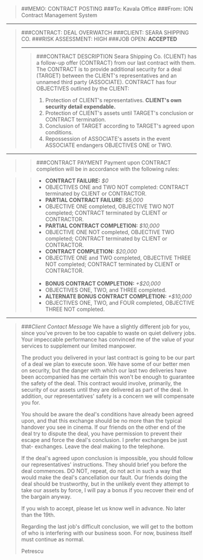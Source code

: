 > ##MEMO: CONTRACT POSTING
> ###To: Kavala Office
> ###From: ION Contract Management System

----------
>###CONTRACT: DEAL OVERWATCH
>###CLIENT: SEARA SHIPPING CO.
>###RISK ASSESSMENT: HIGH
>###JOB OPEN: **ACCEPTED**
>***
>>###CONTRACT DESCRIPTION
>>Seara Shipping Co. (CLIENT) has a follow-up offer (CONTRACT) from our last contract with them. The CONTRACT is to provide additional security for a deal (TARGET) between the CLIENT's representatives and an unnamed third party (ASSOCIATE). CONTRACT has four OBJECTIVES outlined by the CLIENT:
>>
>>1. Protection of CLIENT's representatives. **CLIENT's own security detail expendable.**
>>2. Protection of CLIENT's assets until TARGET's conclusion or CONTRACT termination.
>>3. Conclusion of TARGET according to TARGET's agreed upon conditions.
>>4. Repossession of ASSOCIATE's assets in the event ASSOCIATE endangers OBJECTIVES ONE or TWO.

***

>>###CONTRACT PAYMENT
>>Payment upon CONTRACT completion will be in accordance with the following rules:

>>- **CONTRACT FAILURE:** *$0*
>>  - OBJECTIVES ONE and TWO NOT completed: CONTRACT terminated by CLIENT or CONTRACTOR.
>>- **PARTIAL CONTRACT FAILURE:** *$5,000*
>>  - OBJECTIVE ONE completed, OBJECTIVE TWO NOT completed; CONTRACT terminated by CLIENT or CONTRACTOR.
>>- **PARTIAL CONTRACT COMPLETION:** *$10,000*
>>  - OBJECTIVE ONE NOT completed, OBJECTIVE TWO completed; CONTRACT terminated by CLIENT or CONTRACTOR.
>>- **CONTRACT COMPLETION:** *$20,000*
>>  - OBJECTIVE ONE and TWO completed, OBJECTIVE THREE NOT completed; CONTRACT terminated by CLIENT or CONTRACTOR.
<br><br>
>>- **BONUS CONTRACT COMPLETION:** *+$20,000*
>>  - OBJECTIVES ONE, TWO, and THREE completed.
>>- **ALTERNATE BONUS CONTRACT COMPLETION:** *+$10,000*
>>  - OBJECTIVES ONE, TWO, and FOUR completed, OBJECTIVE THREE NOT completed.



***

>###*Client Contact Message*
>We have a slightly different job for you, since you've proven to be too capable to waste on quiet delivery jobs. Your impeccable performance has convinced me of the value of your services to supplement our limited manpower.
>
>The product you delivered in your last contract is going to be our part of a deal we plan to execute soon. We have some of our better men on security, but the danger with which our last two deliveries have been accompanied has me certain this won't be enough to guarantee the safety of the deal. This contract would involve, primarily, the security of our assets until they are delivered as part of the deal. In addition, our representatives' safety is a concern we will compensate you for.
>
>You should be aware the deal's conditions have already been agreed upon, and that this exchange should be no more than the typical handover you see in cinema. If our friends on the other end of the deal try to dispute the deal, you have permission to prevent their escape and force the deal's conclusion.  I prefer exchanges be just that- exchanges. Leave the deal making to the telephone.
>
>If the deal's agreed upon conclusion is impossible, you should follow our representatives' instructions. They should brief you before the deal commences. DO NOT, repeat, do not act in such a way that would make the deal's cancellation our fault. Our friends doing the deal should be trustworthy, but in the unlikely event they attempt to take our assets by force, I will pay a bonus if you recover their end of the bargain anyway. 
>
>If you wish to accept, please let us know well in advance. No later than the 19th.
>
>Regarding the last job's difficult conclusion, we will get to the bottom of who is interfering with our business soon. For now, business itself must continue as normal.
>
>Petrescu 

